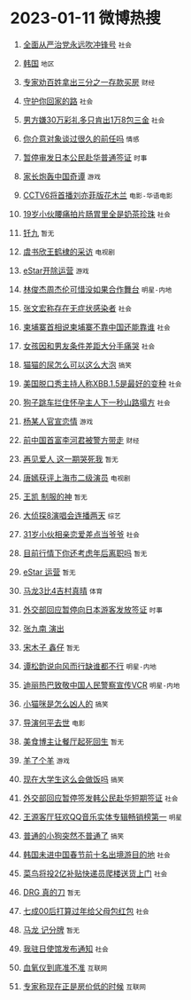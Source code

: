 # 2023-01-11 微博热搜 
1. [全面从严治党永远吹冲锋号](https://m.weibo.cn/search?containerid=100103type%3D1%26t%3D10%26q%3D%23%E5%85%A8%E9%9D%A2%E4%BB%8E%E4%B8%A5%E6%B2%BB%E5%85%9A%E6%B0%B8%E8%BF%9C%E5%90%B9%E5%86%B2%E9%94%8B%E5%8F%B7%23&stream_entry_id=51&isnewpage=1&extparam=seat%3D1%26dgr%3D0%26c_type%3D51%26pos%3D0%26filter_type%3Drealtimehot%26cate%3D10103%26display_time%3D1673367280%26pre_seqid%3D16733672807290438618309&luicode=10000011&lfid=106003type%3D25%26t%3D3%26disable_hot%3D1%26filter_type%3Drealtimehot) `社会` 

2. [韩国](https://m.weibo.cn/search?containerid=100103type%3D1%26t%3D10%26q%3D%23%E9%9F%A9%E5%9B%BD%23&stream_entry_id=31&isnewpage=1&extparam=seat%3D1%26dgr%3D0%26c_type%3D31%26stream_entry_id%3D31%26pos%3D0%26q%3D%2523%25E9%259F%25A9%25E5%259B%25BD%2523%26lcate%3D5001%26flag%3D16%26cate%3D5001%26realpos%3D1%26band_rank%3D1%26filter_type%3Drealtimehot%26display_time%3D1673367280%26pre_seqid%3D16733672807290438618309&luicode=10000011&lfid=106003type%3D25%26t%3D3%26disable_hot%3D1%26filter_type%3Drealtimehot) `地区` 

3. [专家劝百姓拿出三分之一存款买房](https://m.weibo.cn/search?containerid=100103type%3D1%26t%3D10%26q%3D%23%E4%B8%93%E5%AE%B6%E5%8A%9D%E7%99%BE%E5%A7%93%E6%8B%BF%E5%87%BA%E4%B8%89%E5%88%86%E4%B9%8B%E4%B8%80%E5%AD%98%E6%AC%BE%E4%B9%B0%E6%88%BF%23&stream_entry_id=31&isnewpage=1&extparam=seat%3D1%26dgr%3D0%26c_type%3D31%26stream_entry_id%3D31%26pos%3D1%26q%3D%2523%25E4%25B8%2593%25E5%25AE%25B6%25E5%258A%259D%25E7%2599%25BE%25E5%25A7%2593%25E6%258B%25BF%25E5%2587%25BA%25E4%25B8%2589%25E5%2588%2586%25E4%25B9%258B%25E4%25B8%2580%25E5%25AD%2598%25E6%25AC%25BE%25E4%25B9%25B0%25E6%2588%25BF%2523%26lcate%3D5001%26flag%3D0%26cate%3D5001%26realpos%3D2%26band_rank%3D2%26filter_type%3Drealtimehot%26display_time%3D1673367280%26pre_seqid%3D16733672807290438618309&luicode=10000011&lfid=106003type%3D25%26t%3D3%26disable_hot%3D1%26filter_type%3Drealtimehot) `财经` 

4. [守护你回家的路](https://m.weibo.cn/search?containerid=100103type%3D1%26t%3D10%26q%3D%23%E5%AE%88%E6%8A%A4%E4%BD%A0%E5%9B%9E%E5%AE%B6%E7%9A%84%E8%B7%AF%23&stream_entry_id=31&isnewpage=1&extparam=seat%3D1%26dgr%3D0%26c_type%3D31%26stream_entry_id%3D31%26pos%3D2%26q%3D%2523%25E5%25AE%2588%25E6%258A%25A4%25E4%25BD%25A0%25E5%259B%259E%25E5%25AE%25B6%25E7%259A%2584%25E8%25B7%25AF%2523%26lcate%3D5001%26flag%3D0%26cate%3D5001%26realpos%3D3%26band_rank%3D3%26filter_type%3Drealtimehot%26display_time%3D1673367280%26pre_seqid%3D16733672807290438618309&luicode=10000011&lfid=106003type%3D25%26t%3D3%26disable_hot%3D1%26filter_type%3Drealtimehot) `社会` 

5. [男方嫌30万彩礼多只肯出1万8包三金](https://m.weibo.cn/search?containerid=100103type%3D1%26t%3D10%26q%3D%23%E7%94%B7%E6%96%B9%E5%AB%8C30%E4%B8%87%E5%BD%A9%E7%A4%BC%E5%A4%9A%E5%8F%AA%E8%82%AF%E5%87%BA1%E4%B8%878%E5%8C%85%E4%B8%89%E9%87%91%23&stream_entry_id=31&isnewpage=1&extparam=seat%3D1%26dgr%3D0%26c_type%3D31%26stream_entry_id%3D31%26pos%3D3%26q%3D%2523%25E7%2594%25B7%25E6%2596%25B9%25E5%25AB%258C30%25E4%25B8%2587%25E5%25BD%25A9%25E7%25A4%25BC%25E5%25A4%259A%25E5%258F%25AA%25E8%2582%25AF%25E5%2587%25BA1%25E4%25B8%25878%25E5%258C%2585%25E4%25B8%2589%25E9%2587%2591%2523%26lcate%3D5001%26flag%3D2%26cate%3D5001%26realpos%3D4%26band_rank%3D4%26filter_type%3Drealtimehot%26display_time%3D1673367280%26pre_seqid%3D16733672807290438618309&luicode=10000011&lfid=106003type%3D25%26t%3D3%26disable_hot%3D1%26filter_type%3Drealtimehot) `社会` 

6. [你介意对象谈过很久的前任吗](https://m.weibo.cn/search?containerid=100103type%3D1%26t%3D10%26q%3D%23%E4%BD%A0%E4%BB%8B%E6%84%8F%E5%AF%B9%E8%B1%A1%E8%B0%88%E8%BF%87%E5%BE%88%E4%B9%85%E7%9A%84%E5%89%8D%E4%BB%BB%E5%90%97%23&stream_entry_id=31&isnewpage=1&extparam=seat%3D1%26dgr%3D0%26c_type%3D31%26stream_entry_id%3D31%26pos%3D4%26q%3D%2523%25E4%25BD%25A0%25E4%25BB%258B%25E6%2584%258F%25E5%25AF%25B9%25E8%25B1%25A1%25E8%25B0%2588%25E8%25BF%2587%25E5%25BE%2588%25E4%25B9%2585%25E7%259A%2584%25E5%2589%258D%25E4%25BB%25BB%25E5%2590%2597%2523%26lcate%3D5001%26flag%3D0%26cate%3D5001%26realpos%3D5%26band_rank%3D5%26filter_type%3Drealtimehot%26display_time%3D1673367280%26pre_seqid%3D16733672807290438618309&luicode=10000011&lfid=106003type%3D25%26t%3D3%26disable_hot%3D1%26filter_type%3Drealtimehot) `情感` 

7. [暂停审发日本公民赴华普通签证](https://m.weibo.cn/search?containerid=100103type%3D1%26t%3D10%26q%3D%23%E6%9A%82%E5%81%9C%E5%AE%A1%E5%8F%91%E6%97%A5%E6%9C%AC%E5%85%AC%E6%B0%91%E8%B5%B4%E5%8D%8E%E6%99%AE%E9%80%9A%E7%AD%BE%E8%AF%81%23&stream_entry_id=31&isnewpage=1&extparam=seat%3D1%26dgr%3D0%26c_type%3D31%26stream_entry_id%3D31%26pos%3D5%26q%3D%2523%25E6%259A%2582%25E5%2581%259C%25E5%25AE%25A1%25E5%258F%2591%25E6%2597%25A5%25E6%259C%25AC%25E5%2585%25AC%25E6%25B0%2591%25E8%25B5%25B4%25E5%258D%258E%25E6%2599%25AE%25E9%2580%259A%25E7%25AD%25BE%25E8%25AF%2581%2523%26lcate%3D5001%26flag%3D0%26cate%3D5001%26realpos%3D6%26band_rank%3D6%26filter_type%3Drealtimehot%26display_time%3D1673367280%26pre_seqid%3D16733672807290438618309&luicode=10000011&lfid=106003type%3D25%26t%3D3%26disable_hot%3D1%26filter_type%3Drealtimehot) `时事` 

8. [家长炮轰中国奇谭](https://m.weibo.cn/search?containerid=100103type%3D1%26t%3D10%26q%3D%23%E5%AE%B6%E9%95%BF%E7%82%AE%E8%BD%B0%E4%B8%AD%E5%9B%BD%E5%A5%87%E8%B0%AD%23&stream_entry_id=31&isnewpage=1&extparam=seat%3D1%26dgr%3D0%26c_type%3D31%26stream_entry_id%3D31%26pos%3D6%26q%3D%2523%25E5%25AE%25B6%25E9%2595%25BF%25E7%2582%25AE%25E8%25BD%25B0%25E4%25B8%25AD%25E5%259B%25BD%25E5%25A5%2587%25E8%25B0%25AD%2523%26lcate%3D5001%26flag%3D16%26cate%3D5001%26realpos%3D7%26band_rank%3D7%26filter_type%3Drealtimehot%26display_time%3D1673367280%26pre_seqid%3D16733672807290438618309&luicode=10000011&lfid=106003type%3D25%26t%3D3%26disable_hot%3D1%26filter_type%3Drealtimehot) `游戏` 

9. [CCTV6将首播刘亦菲版花木兰](https://m.weibo.cn/search?containerid=100103type%3D1%26t%3D10%26q%3D%23CCTV6%E5%B0%86%E9%A6%96%E6%92%AD%E5%88%98%E4%BA%A6%E8%8F%B2%E7%89%88%E8%8A%B1%E6%9C%A8%E5%85%B0%23&stream_entry_id=31&isnewpage=1&extparam=seat%3D1%26dgr%3D0%26c_type%3D31%26stream_entry_id%3D31%26pos%3D7%26q%3D%2523CCTV6%25E5%25B0%2586%25E9%25A6%2596%25E6%2592%25AD%25E5%2588%2598%25E4%25BA%25A6%25E8%258F%25B2%25E7%2589%2588%25E8%258A%25B1%25E6%259C%25A8%25E5%2585%25B0%2523%26lcate%3D5001%26flag%3D1%26cate%3D5001%26realpos%3D8%26band_rank%3D8%26filter_type%3Drealtimehot%26display_time%3D1673367280%26pre_seqid%3D16733672807290438618309&luicode=10000011&lfid=106003type%3D25%26t%3D3%26disable_hot%3D1%26filter_type%3Drealtimehot) `电影-华语电影` 

10. [19岁小伙腰痛拍片肠胃里全是奶茶珍珠](https://m.weibo.cn/search?containerid=100103type%3D1%26t%3D10%26q%3D%2319%E5%B2%81%E5%B0%8F%E4%BC%99%E8%85%B0%E7%97%9B%E6%8B%8D%E7%89%87%E8%82%A0%E8%83%83%E9%87%8C%E5%85%A8%E6%98%AF%E5%A5%B6%E8%8C%B6%E7%8F%8D%E7%8F%A0%23&stream_entry_id=31&isnewpage=1&extparam=seat%3D1%26dgr%3D0%26c_type%3D31%26stream_entry_id%3D31%26pos%3D8%26q%3D%252319%25E5%25B2%2581%25E5%25B0%258F%25E4%25BC%2599%25E8%2585%25B0%25E7%2597%259B%25E6%258B%258D%25E7%2589%2587%25E8%2582%25A0%25E8%2583%2583%25E9%2587%258C%25E5%2585%25A8%25E6%2598%25AF%25E5%25A5%25B6%25E8%258C%25B6%25E7%258F%258D%25E7%258F%25A0%2523%26lcate%3D5001%26flag%3D2%26cate%3D5001%26realpos%3D9%26band_rank%3D9%26filter_type%3Drealtimehot%26display_time%3D1673367280%26pre_seqid%3D16733672807290438618309&luicode=10000011&lfid=106003type%3D25%26t%3D3%26disable_hot%3D1%26filter_type%3Drealtimehot) `社会` 

11. [钎九](https://m.weibo.cn/search?containerid=100103type%3D1%26t%3D10%26q%3D%E9%92%8E%E4%B9%9D&stream_entry_id=31&isnewpage=1&extparam=seat%3D1%26dgr%3D0%26c_type%3D31%26stream_entry_id%3D31%26pos%3D9%26q%3D%25E9%2592%258E%25E4%25B9%259D%26lcate%3D5001%26flag%3D1%26cate%3D5001%26realpos%3D10%26band_rank%3D10%26filter_type%3Drealtimehot%26display_time%3D1673367280%26pre_seqid%3D16733672807290438618309&luicode=10000011&lfid=106003type%3D25%26t%3D3%26disable_hot%3D1%26filter_type%3Drealtimehot) `暂无` 

12. [虞书欣王鹤棣的采访](https://m.weibo.cn/search?containerid=100103type%3D1%26t%3D10%26q%3D%23%E8%99%9E%E4%B9%A6%E6%AC%A3%E7%8E%8B%E9%B9%A4%E6%A3%A3%E7%9A%84%E9%87%87%E8%AE%BF%23&stream_entry_id=31&isnewpage=1&extparam=seat%3D1%26dgr%3D0%26c_type%3D31%26stream_entry_id%3D31%26pos%3D10%26q%3D%2523%25E8%2599%259E%25E4%25B9%25A6%25E6%25AC%25A3%25E7%258E%258B%25E9%25B9%25A4%25E6%25A3%25A3%25E7%259A%2584%25E9%2587%2587%25E8%25AE%25BF%2523%26lcate%3D5001%26flag%3D1%26cate%3D5001%26realpos%3D11%26band_rank%3D11%26filter_type%3Drealtimehot%26display_time%3D1673367280%26pre_seqid%3D16733672807290438618309&luicode=10000011&lfid=106003type%3D25%26t%3D3%26disable_hot%3D1%26filter_type%3Drealtimehot) `电视剧` 

13. [eStar开除运营](https://m.weibo.cn/search?containerid=100103type%3D1%26t%3D10%26q%3D%23eStar%E5%BC%80%E9%99%A4%E8%BF%90%E8%90%A5%23&stream_entry_id=31&isnewpage=1&extparam=seat%3D1%26dgr%3D0%26c_type%3D31%26stream_entry_id%3D31%26pos%3D11%26q%3D%2523eStar%25E5%25BC%2580%25E9%2599%25A4%25E8%25BF%2590%25E8%2590%25A5%2523%26lcate%3D5001%26flag%3D1%26cate%3D5001%26realpos%3D12%26band_rank%3D12%26filter_type%3Drealtimehot%26display_time%3D1673367280%26pre_seqid%3D16733672807290438618309&luicode=10000011&lfid=106003type%3D25%26t%3D3%26disable_hot%3D1%26filter_type%3Drealtimehot) `游戏` 

14. [林俊杰周杰伦可惜没如果合作舞台](https://m.weibo.cn/search?containerid=100103type%3D1%26t%3D10%26q%3D%23%E6%9E%97%E4%BF%8A%E6%9D%B0%E5%91%A8%E6%9D%B0%E4%BC%A6%E5%8F%AF%E6%83%9C%E6%B2%A1%E5%A6%82%E6%9E%9C%E5%90%88%E4%BD%9C%E8%88%9E%E5%8F%B0%23&stream_entry_id=31&isnewpage=1&extparam=seat%3D1%26dgr%3D0%26c_type%3D31%26stream_entry_id%3D31%26pos%3D12%26q%3D%2523%25E6%259E%2597%25E4%25BF%258A%25E6%259D%25B0%25E5%2591%25A8%25E6%259D%25B0%25E4%25BC%25A6%25E5%258F%25AF%25E6%2583%259C%25E6%25B2%25A1%25E5%25A6%2582%25E6%259E%259C%25E5%2590%2588%25E4%25BD%259C%25E8%2588%259E%25E5%258F%25B0%2523%26lcate%3D5001%26flag%3D1%26cate%3D5001%26realpos%3D13%26band_rank%3D13%26filter_type%3Drealtimehot%26display_time%3D1673367280%26pre_seqid%3D16733672807290438618309&luicode=10000011&lfid=106003type%3D25%26t%3D3%26disable_hot%3D1%26filter_type%3Drealtimehot) `明星-内地` 

15. [张文宏称存在无症状感染者](https://m.weibo.cn/search?containerid=100103type%3D1%26t%3D10%26q%3D%23%E5%BC%A0%E6%96%87%E5%AE%8F%E7%A7%B0%E5%AD%98%E5%9C%A8%E6%97%A0%E7%97%87%E7%8A%B6%E6%84%9F%E6%9F%93%E8%80%85%23&stream_entry_id=31&isnewpage=1&extparam=seat%3D1%26dgr%3D0%26c_type%3D31%26stream_entry_id%3D31%26pos%3D13%26q%3D%2523%25E5%25BC%25A0%25E6%2596%2587%25E5%25AE%258F%25E7%25A7%25B0%25E5%25AD%2598%25E5%259C%25A8%25E6%2597%25A0%25E7%2597%2587%25E7%258A%25B6%25E6%2584%259F%25E6%259F%2593%25E8%2580%2585%2523%26lcate%3D5001%26flag%3D1%26cate%3D5001%26realpos%3D14%26band_rank%3D14%26filter_type%3Drealtimehot%26display_time%3D1673367280%26pre_seqid%3D16733672807290438618309&luicode=10000011&lfid=106003type%3D25%26t%3D3%26disable_hot%3D1%26filter_type%3Drealtimehot) `社会` 

16. [柬埔寨首相说柬埔寨不靠中国还能靠谁](https://m.weibo.cn/search?containerid=100103type%3D1%26t%3D10%26q%3D%23%E6%9F%AC%E5%9F%94%E5%AF%A8%E9%A6%96%E7%9B%B8%E8%AF%B4%E6%9F%AC%E5%9F%94%E5%AF%A8%E4%B8%8D%E9%9D%A0%E4%B8%AD%E5%9B%BD%E8%BF%98%E8%83%BD%E9%9D%A0%E8%B0%81%23&stream_entry_id=31&isnewpage=1&extparam=seat%3D1%26dgr%3D0%26c_type%3D31%26stream_entry_id%3D31%26pos%3D14%26q%3D%2523%25E6%259F%25AC%25E5%259F%2594%25E5%25AF%25A8%25E9%25A6%2596%25E7%259B%25B8%25E8%25AF%25B4%25E6%259F%25AC%25E5%259F%2594%25E5%25AF%25A8%25E4%25B8%258D%25E9%259D%25A0%25E4%25B8%25AD%25E5%259B%25BD%25E8%25BF%2598%25E8%2583%25BD%25E9%259D%25A0%25E8%25B0%2581%2523%26lcate%3D5001%26flag%3D1%26cate%3D5001%26realpos%3D15%26band_rank%3D15%26filter_type%3Drealtimehot%26display_time%3D1673367280%26pre_seqid%3D16733672807290438618309&luicode=10000011&lfid=106003type%3D25%26t%3D3%26disable_hot%3D1%26filter_type%3Drealtimehot) `社会` 

17. [女孩因和男友条件差距大分手痛哭](https://m.weibo.cn/search?containerid=100103type%3D1%26t%3D10%26q%3D%23%E5%A5%B3%E5%AD%A9%E5%9B%A0%E5%92%8C%E7%94%B7%E5%8F%8B%E6%9D%A1%E4%BB%B6%E5%B7%AE%E8%B7%9D%E5%A4%A7%E5%88%86%E6%89%8B%E7%97%9B%E5%93%AD%23&stream_entry_id=31&isnewpage=1&extparam=seat%3D1%26dgr%3D0%26c_type%3D31%26stream_entry_id%3D31%26pos%3D15%26q%3D%2523%25E5%25A5%25B3%25E5%25AD%25A9%25E5%259B%25A0%25E5%2592%258C%25E7%2594%25B7%25E5%258F%258B%25E6%259D%25A1%25E4%25BB%25B6%25E5%25B7%25AE%25E8%25B7%259D%25E5%25A4%25A7%25E5%2588%2586%25E6%2589%258B%25E7%2597%259B%25E5%2593%25AD%2523%26lcate%3D5001%26flag%3D0%26cate%3D5001%26realpos%3D16%26band_rank%3D16%26filter_type%3Drealtimehot%26display_time%3D1673367280%26pre_seqid%3D16733672807290438618309&luicode=10000011&lfid=106003type%3D25%26t%3D3%26disable_hot%3D1%26filter_type%3Drealtimehot) `社会` 

18. [猫猫的尿怎么可以这么大泡](https://m.weibo.cn/search?containerid=100103type%3D1%26t%3D10%26q%3D%23%E7%8C%AB%E7%8C%AB%E7%9A%84%E5%B0%BF%E6%80%8E%E4%B9%88%E5%8F%AF%E4%BB%A5%E8%BF%99%E4%B9%88%E5%A4%A7%E6%B3%A1%23&stream_entry_id=31&isnewpage=1&extparam=seat%3D1%26dgr%3D0%26c_type%3D31%26stream_entry_id%3D31%26pos%3D16%26q%3D%2523%25E7%258C%25AB%25E7%258C%25AB%25E7%259A%2584%25E5%25B0%25BF%25E6%2580%258E%25E4%25B9%2588%25E5%258F%25AF%25E4%25BB%25A5%25E8%25BF%2599%25E4%25B9%2588%25E5%25A4%25A7%25E6%25B3%25A1%2523%26lcate%3D5001%26flag%3D0%26cate%3D5001%26realpos%3D17%26band_rank%3D17%26filter_type%3Drealtimehot%26display_time%3D1673367280%26pre_seqid%3D16733672807290438618309&luicode=10000011&lfid=106003type%3D25%26t%3D3%26disable_hot%3D1%26filter_type%3Drealtimehot) `搞笑` 

19. [美国脱口秀主持人称XBB.1.5是最好的变种](https://m.weibo.cn/search?containerid=100103type%3D1%26t%3D10%26q%3D%23%E7%BE%8E%E5%9B%BD%E8%84%B1%E5%8F%A3%E7%A7%80%E4%B8%BB%E6%8C%81%E4%BA%BA%E7%A7%B0XBB.1.5%E6%98%AF%E6%9C%80%E5%A5%BD%E7%9A%84%E5%8F%98%E7%A7%8D%23&stream_entry_id=31&isnewpage=1&extparam=seat%3D1%26dgr%3D0%26c_type%3D31%26stream_entry_id%3D31%26pos%3D17%26q%3D%2523%25E7%25BE%258E%25E5%259B%25BD%25E8%2584%25B1%25E5%258F%25A3%25E7%25A7%2580%25E4%25B8%25BB%25E6%258C%2581%25E4%25BA%25BA%25E7%25A7%25B0XBB.1.5%25E6%2598%25AF%25E6%259C%2580%25E5%25A5%25BD%25E7%259A%2584%25E5%258F%2598%25E7%25A7%258D%2523%26lcate%3D5001%26flag%3D1%26cate%3D5001%26realpos%3D18%26band_rank%3D18%26filter_type%3Drealtimehot%26display_time%3D1673367280%26pre_seqid%3D16733672807290438618309&luicode=10000011&lfid=106003type%3D25%26t%3D3%26disable_hot%3D1%26filter_type%3Drealtimehot) `社会` 

20. [狗子跳车拦住怀孕主人下一秒山路塌方](https://m.weibo.cn/search?containerid=100103type%3D1%26t%3D10%26q%3D%23%E7%8B%97%E5%AD%90%E8%B7%B3%E8%BD%A6%E6%8B%A6%E4%BD%8F%E6%80%80%E5%AD%95%E4%B8%BB%E4%BA%BA%E4%B8%8B%E4%B8%80%E7%A7%92%E5%B1%B1%E8%B7%AF%E5%A1%8C%E6%96%B9%23&stream_entry_id=31&isnewpage=1&extparam=seat%3D1%26dgr%3D0%26c_type%3D31%26stream_entry_id%3D31%26pos%3D18%26q%3D%2523%25E7%258B%2597%25E5%25AD%2590%25E8%25B7%25B3%25E8%25BD%25A6%25E6%258B%25A6%25E4%25BD%258F%25E6%2580%2580%25E5%25AD%2595%25E4%25B8%25BB%25E4%25BA%25BA%25E4%25B8%258B%25E4%25B8%2580%25E7%25A7%2592%25E5%25B1%25B1%25E8%25B7%25AF%25E5%25A1%258C%25E6%2596%25B9%2523%26lcate%3D5001%26flag%3D1%26cate%3D5001%26realpos%3D19%26band_rank%3D19%26filter_type%3Drealtimehot%26display_time%3D1673367280%26pre_seqid%3D16733672807290438618309&luicode=10000011&lfid=106003type%3D25%26t%3D3%26disable_hot%3D1%26filter_type%3Drealtimehot) `社会` 

21. [杨某人官宣恋情](https://m.weibo.cn/search?containerid=100103type%3D1%26t%3D10%26q%3D%23%E6%9D%A8%E6%9F%90%E4%BA%BA%E5%AE%98%E5%AE%A3%E6%81%8B%E6%83%85%23&stream_entry_id=31&isnewpage=1&extparam=seat%3D1%26dgr%3D0%26c_type%3D31%26stream_entry_id%3D31%26pos%3D19%26q%3D%2523%25E6%259D%25A8%25E6%259F%2590%25E4%25BA%25BA%25E5%25AE%2598%25E5%25AE%25A3%25E6%2581%258B%25E6%2583%2585%2523%26lcate%3D5001%26flag%3D2%26cate%3D5001%26realpos%3D20%26band_rank%3D20%26filter_type%3Drealtimehot%26display_time%3D1673367280%26pre_seqid%3D16733672807290438618309&luicode=10000011&lfid=106003type%3D25%26t%3D3%26disable_hot%3D1%26filter_type%3Drealtimehot) `游戏` 

22. [前中国首富李河君被警方带走](https://m.weibo.cn/search?containerid=100103type%3D1%26t%3D10%26q%3D%23%E5%89%8D%E4%B8%AD%E5%9B%BD%E9%A6%96%E5%AF%8C%E6%9D%8E%E6%B2%B3%E5%90%9B%E8%A2%AB%E8%AD%A6%E6%96%B9%E5%B8%A6%E8%B5%B0%23&stream_entry_id=31&isnewpage=1&extparam=seat%3D1%26dgr%3D0%26c_type%3D31%26stream_entry_id%3D31%26pos%3D20%26q%3D%2523%25E5%2589%258D%25E4%25B8%25AD%25E5%259B%25BD%25E9%25A6%2596%25E5%25AF%258C%25E6%259D%258E%25E6%25B2%25B3%25E5%2590%259B%25E8%25A2%25AB%25E8%25AD%25A6%25E6%2596%25B9%25E5%25B8%25A6%25E8%25B5%25B0%2523%26lcate%3D5001%26flag%3D1%26cate%3D5001%26realpos%3D21%26band_rank%3D21%26filter_type%3Drealtimehot%26display_time%3D1673367280%26pre_seqid%3D16733672807290438618309&luicode=10000011&lfid=106003type%3D25%26t%3D3%26disable_hot%3D1%26filter_type%3Drealtimehot) `财经` 

23. [再见爱人 这一期哭死我](https://m.weibo.cn/search?containerid=100103type%3D1%26t%3D10%26q%3D%E5%86%8D%E8%A7%81%E7%88%B1%E4%BA%BA+%E8%BF%99%E4%B8%80%E6%9C%9F%E5%93%AD%E6%AD%BB%E6%88%91&stream_entry_id=31&isnewpage=1&extparam=seat%3D1%26dgr%3D0%26c_type%3D31%26stream_entry_id%3D31%26pos%3D21%26q%3D%25E5%2586%258D%25E8%25A7%2581%25E7%2588%25B1%25E4%25BA%25BA%2520%25E8%25BF%2599%25E4%25B8%2580%25E6%259C%259F%25E5%2593%25AD%25E6%25AD%25BB%25E6%2588%2591%26lcate%3D5001%26flag%3D0%26cate%3D5001%26realpos%3D22%26band_rank%3D22%26filter_type%3Drealtimehot%26display_time%3D1673367280%26pre_seqid%3D16733672807290438618309&luicode=10000011&lfid=106003type%3D25%26t%3D3%26disable_hot%3D1%26filter_type%3Drealtimehot) `暂无` 

24. [唐嫣获评上海市二级演员](https://m.weibo.cn/search?containerid=100103type%3D1%26t%3D10%26q%3D%23%E5%94%90%E5%AB%A3%E8%8E%B7%E8%AF%84%E4%B8%8A%E6%B5%B7%E5%B8%82%E4%BA%8C%E7%BA%A7%E6%BC%94%E5%91%98%23&stream_entry_id=31&isnewpage=1&extparam=seat%3D1%26dgr%3D0%26c_type%3D31%26stream_entry_id%3D31%26pos%3D22%26q%3D%2523%25E5%2594%2590%25E5%25AB%25A3%25E8%258E%25B7%25E8%25AF%2584%25E4%25B8%258A%25E6%25B5%25B7%25E5%25B8%2582%25E4%25BA%258C%25E7%25BA%25A7%25E6%25BC%2594%25E5%2591%2598%2523%26lcate%3D5001%26flag%3D0%26cate%3D5001%26realpos%3D23%26band_rank%3D23%26filter_type%3Drealtimehot%26display_time%3D1673367280%26pre_seqid%3D16733672807290438618309&luicode=10000011&lfid=106003type%3D25%26t%3D3%26disable_hot%3D1%26filter_type%3Drealtimehot) `电视剧` 

25. [王凯 制服的神](https://m.weibo.cn/search?containerid=100103type%3D1%26t%3D10%26q%3D%E7%8E%8B%E5%87%AF+%E5%88%B6%E6%9C%8D%E7%9A%84%E7%A5%9E&stream_entry_id=31&isnewpage=1&extparam=seat%3D1%26dgr%3D0%26c_type%3D31%26stream_entry_id%3D31%26pos%3D23%26q%3D%25E7%258E%258B%25E5%2587%25AF%2520%25E5%2588%25B6%25E6%259C%258D%25E7%259A%2584%25E7%25A5%259E%26lcate%3D5001%26flag%3D1%26cate%3D5001%26realpos%3D24%26band_rank%3D24%26filter_type%3Drealtimehot%26display_time%3D1673367280%26pre_seqid%3D16733672807290438618309&luicode=10000011&lfid=106003type%3D25%26t%3D3%26disable_hot%3D1%26filter_type%3Drealtimehot) `暂无` 

26. [大侦探8演唱会连播两天](https://m.weibo.cn/search?containerid=100103type%3D1%26t%3D10%26q%3D%23%E5%A4%A7%E4%BE%A6%E6%8E%A28%E6%BC%94%E5%94%B1%E4%BC%9A%E8%BF%9E%E6%92%AD%E4%B8%A4%E5%A4%A9%23&stream_entry_id=31&isnewpage=1&extparam=seat%3D1%26dgr%3D0%26c_type%3D31%26stream_entry_id%3D31%26pos%3D24%26q%3D%2523%25E5%25A4%25A7%25E4%25BE%25A6%25E6%258E%25A28%25E6%25BC%2594%25E5%2594%25B1%25E4%25BC%259A%25E8%25BF%259E%25E6%2592%25AD%25E4%25B8%25A4%25E5%25A4%25A9%2523%26lcate%3D5001%26flag%3D0%26cate%3D5001%26realpos%3D25%26band_rank%3D25%26filter_type%3Drealtimehot%26display_time%3D1673367280%26pre_seqid%3D16733672807290438618309&luicode=10000011&lfid=106003type%3D25%26t%3D3%26disable_hot%3D1%26filter_type%3Drealtimehot) `综艺` 

27. [31岁小伙相亲恋爱差点当爷爷](https://m.weibo.cn/search?containerid=100103type%3D1%26t%3D10%26q%3D%2331%E5%B2%81%E5%B0%8F%E4%BC%99%E7%9B%B8%E4%BA%B2%E6%81%8B%E7%88%B1%E5%B7%AE%E7%82%B9%E5%BD%93%E7%88%B7%E7%88%B7%23&stream_entry_id=31&isnewpage=1&extparam=seat%3D1%26dgr%3D0%26c_type%3D31%26stream_entry_id%3D31%26pos%3D25%26q%3D%252331%25E5%25B2%2581%25E5%25B0%258F%25E4%25BC%2599%25E7%259B%25B8%25E4%25BA%25B2%25E6%2581%258B%25E7%2588%25B1%25E5%25B7%25AE%25E7%2582%25B9%25E5%25BD%2593%25E7%2588%25B7%25E7%2588%25B7%2523%26lcate%3D5001%26flag%3D0%26cate%3D5001%26realpos%3D26%26band_rank%3D26%26filter_type%3Drealtimehot%26display_time%3D1673367280%26pre_seqid%3D16733672807290438618309&luicode=10000011&lfid=106003type%3D25%26t%3D3%26disable_hot%3D1%26filter_type%3Drealtimehot) `社会` 

28. [目前行情下你还考虑年后离职吗](https://m.weibo.cn/search?containerid=100103type%3D1%26t%3D10%26q%3D%23%E7%9B%AE%E5%89%8D%E8%A1%8C%E6%83%85%E4%B8%8B%E4%BD%A0%E8%BF%98%E8%80%83%E8%99%91%E5%B9%B4%E5%90%8E%E7%A6%BB%E8%81%8C%E5%90%97%23&stream_entry_id=31&isnewpage=1&extparam=seat%3D1%26dgr%3D0%26c_type%3D31%26stream_entry_id%3D31%26pos%3D26%26q%3D%2523%25E7%259B%25AE%25E5%2589%258D%25E8%25A1%258C%25E6%2583%2585%25E4%25B8%258B%25E4%25BD%25A0%25E8%25BF%2598%25E8%2580%2583%25E8%2599%2591%25E5%25B9%25B4%25E5%2590%258E%25E7%25A6%25BB%25E8%2581%258C%25E5%2590%2597%2523%26lcate%3D5001%26flag%3D0%26cate%3D5001%26realpos%3D27%26band_rank%3D27%26filter_type%3Drealtimehot%26display_time%3D1673367280%26pre_seqid%3D16733672807290438618309&luicode=10000011&lfid=106003type%3D25%26t%3D3%26disable_hot%3D1%26filter_type%3Drealtimehot) `暂无` 

29. [eStar 运营](https://m.weibo.cn/search?containerid=100103type%3D1%26t%3D10%26q%3DeStar+%E8%BF%90%E8%90%A5&stream_entry_id=31&isnewpage=1&extparam=seat%3D1%26dgr%3D0%26c_type%3D31%26stream_entry_id%3D31%26pos%3D27%26q%3DeStar%2520%25E8%25BF%2590%25E8%2590%25A5%26lcate%3D5001%26flag%3D1%26cate%3D5001%26realpos%3D28%26band_rank%3D28%26filter_type%3Drealtimehot%26display_time%3D1673367280%26pre_seqid%3D16733672807290438618309&luicode=10000011&lfid=106003type%3D25%26t%3D3%26disable_hot%3D1%26filter_type%3Drealtimehot) `暂无` 

30. [马龙3比4吉村真晴](https://m.weibo.cn/search?containerid=100103type%3D1%26t%3D10%26q%3D%23%E9%A9%AC%E9%BE%993%E6%AF%944%E5%90%89%E6%9D%91%E7%9C%9F%E6%99%B4%23&stream_entry_id=31&isnewpage=1&extparam=seat%3D1%26dgr%3D0%26c_type%3D31%26stream_entry_id%3D31%26pos%3D28%26q%3D%2523%25E9%25A9%25AC%25E9%25BE%25993%25E6%25AF%25944%25E5%2590%2589%25E6%259D%2591%25E7%259C%259F%25E6%2599%25B4%2523%26lcate%3D5001%26flag%3D0%26cate%3D5001%26realpos%3D29%26band_rank%3D29%26filter_type%3Drealtimehot%26display_time%3D1673367280%26pre_seqid%3D16733672807290438618309&luicode=10000011&lfid=106003type%3D25%26t%3D3%26disable_hot%3D1%26filter_type%3Drealtimehot) `体育` 

31. [外交部回应暂停向日本游客发放签证](https://m.weibo.cn/search?containerid=100103type%3D1%26t%3D10%26q%3D%23%E5%A4%96%E4%BA%A4%E9%83%A8%E5%9B%9E%E5%BA%94%E6%9A%82%E5%81%9C%E5%90%91%E6%97%A5%E6%9C%AC%E6%B8%B8%E5%AE%A2%E5%8F%91%E6%94%BE%E7%AD%BE%E8%AF%81%23&stream_entry_id=31&isnewpage=1&extparam=seat%3D1%26dgr%3D0%26c_type%3D31%26stream_entry_id%3D31%26pos%3D29%26q%3D%2523%25E5%25A4%2596%25E4%25BA%25A4%25E9%2583%25A8%25E5%259B%259E%25E5%25BA%2594%25E6%259A%2582%25E5%2581%259C%25E5%2590%2591%25E6%2597%25A5%25E6%259C%25AC%25E6%25B8%25B8%25E5%25AE%25A2%25E5%258F%2591%25E6%2594%25BE%25E7%25AD%25BE%25E8%25AF%2581%2523%26lcate%3D5001%26flag%3D0%26cate%3D5001%26realpos%3D30%26band_rank%3D30%26filter_type%3Drealtimehot%26display_time%3D1673367280%26pre_seqid%3D16733672807290438618309&luicode=10000011&lfid=106003type%3D25%26t%3D3%26disable_hot%3D1%26filter_type%3Drealtimehot) `时事` 

32. [张九南 演出](https://m.weibo.cn/search?containerid=100103type%3D1%26t%3D10%26q%3D%E5%BC%A0%E4%B9%9D%E5%8D%97+%E6%BC%94%E5%87%BA&stream_entry_id=31&isnewpage=1&extparam=seat%3D1%26dgr%3D0%26c_type%3D31%26stream_entry_id%3D31%26pos%3D30%26q%3D%25E5%25BC%25A0%25E4%25B9%259D%25E5%258D%2597%2520%25E6%25BC%2594%25E5%2587%25BA%26lcate%3D5001%26flag%3D0%26cate%3D5001%26realpos%3D31%26band_rank%3D31%26filter_type%3Drealtimehot%26display_time%3D1673367280%26pre_seqid%3D16733672807290438618309&luicode=10000011&lfid=106003type%3D25%26t%3D3%26disable_hot%3D1%26filter_type%3Drealtimehot)  

33. [宋木子 鑫仔](https://m.weibo.cn/search?containerid=100103type%3D1%26t%3D10%26q%3D%E5%AE%8B%E6%9C%A8%E5%AD%90+%E9%91%AB%E4%BB%94&stream_entry_id=31&isnewpage=1&extparam=seat%3D1%26dgr%3D0%26c_type%3D31%26stream_entry_id%3D31%26pos%3D31%26q%3D%25E5%25AE%258B%25E6%259C%25A8%25E5%25AD%2590%2520%25E9%2591%25AB%25E4%25BB%2594%26lcate%3D5001%26flag%3D0%26cate%3D5001%26realpos%3D32%26band_rank%3D32%26filter_type%3Drealtimehot%26display_time%3D1673367280%26pre_seqid%3D16733672807290438618309&luicode=10000011&lfid=106003type%3D25%26t%3D3%26disable_hot%3D1%26filter_type%3Drealtimehot) `暂无` 

34. [谭松韵说向风而行缺谁都不行](https://m.weibo.cn/search?containerid=100103type%3D1%26t%3D10%26q%3D%23%E8%B0%AD%E6%9D%BE%E9%9F%B5%E8%AF%B4%E5%90%91%E9%A3%8E%E8%80%8C%E8%A1%8C%E7%BC%BA%E8%B0%81%E9%83%BD%E4%B8%8D%E8%A1%8C%23&stream_entry_id=31&isnewpage=1&extparam=seat%3D1%26dgr%3D0%26c_type%3D31%26stream_entry_id%3D31%26pos%3D32%26q%3D%2523%25E8%25B0%25AD%25E6%259D%25BE%25E9%259F%25B5%25E8%25AF%25B4%25E5%2590%2591%25E9%25A3%258E%25E8%2580%258C%25E8%25A1%258C%25E7%25BC%25BA%25E8%25B0%2581%25E9%2583%25BD%25E4%25B8%258D%25E8%25A1%258C%2523%26lcate%3D5001%26flag%3D1%26cate%3D5001%26realpos%3D33%26band_rank%3D33%26filter_type%3Drealtimehot%26display_time%3D1673367280%26pre_seqid%3D16733672807290438618309&luicode=10000011&lfid=106003type%3D25%26t%3D3%26disable_hot%3D1%26filter_type%3Drealtimehot) `明星-内地` 

35. [迪丽热巴致敬中国人民警察宣传VCR](https://m.weibo.cn/search?containerid=100103type%3D1%26t%3D10%26q%3D%23%E8%BF%AA%E4%B8%BD%E7%83%AD%E5%B7%B4%E8%87%B4%E6%95%AC%E4%B8%AD%E5%9B%BD%E4%BA%BA%E6%B0%91%E8%AD%A6%E5%AF%9F%E5%AE%A3%E4%BC%A0VCR%23&stream_entry_id=31&isnewpage=1&extparam=seat%3D1%26dgr%3D0%26c_type%3D31%26stream_entry_id%3D31%26pos%3D33%26q%3D%2523%25E8%25BF%25AA%25E4%25B8%25BD%25E7%2583%25AD%25E5%25B7%25B4%25E8%2587%25B4%25E6%2595%25AC%25E4%25B8%25AD%25E5%259B%25BD%25E4%25BA%25BA%25E6%25B0%2591%25E8%25AD%25A6%25E5%25AF%259F%25E5%25AE%25A3%25E4%25BC%25A0VCR%2523%26lcate%3D5001%26flag%3D1%26cate%3D5001%26realpos%3D34%26band_rank%3D34%26filter_type%3Drealtimehot%26display_time%3D1673367280%26pre_seqid%3D16733672807290438618309&luicode=10000011&lfid=106003type%3D25%26t%3D3%26disable_hot%3D1%26filter_type%3Drealtimehot) `明星-内地` 

36. [小猫咪是怎么凶人的](https://m.weibo.cn/search?containerid=100103type%3D1%26t%3D10%26q%3D%23%E5%B0%8F%E7%8C%AB%E5%92%AA%E6%98%AF%E6%80%8E%E4%B9%88%E5%87%B6%E4%BA%BA%E7%9A%84%23&stream_entry_id=31&isnewpage=1&extparam=seat%3D1%26dgr%3D0%26c_type%3D31%26stream_entry_id%3D31%26pos%3D34%26q%3D%2523%25E5%25B0%258F%25E7%258C%25AB%25E5%2592%25AA%25E6%2598%25AF%25E6%2580%258E%25E4%25B9%2588%25E5%2587%25B6%25E4%25BA%25BA%25E7%259A%2584%2523%26lcate%3D5001%26flag%3D1%26cate%3D5001%26realpos%3D35%26band_rank%3D35%26filter_type%3Drealtimehot%26display_time%3D1673367280%26pre_seqid%3D16733672807290438618309&luicode=10000011&lfid=106003type%3D25%26t%3D3%26disable_hot%3D1%26filter_type%3Drealtimehot) `搞笑` 

37. [导演何平去世](https://m.weibo.cn/search?containerid=100103type%3D1%26t%3D10%26q%3D%23%E5%AF%BC%E6%BC%94%E4%BD%95%E5%B9%B3%E5%8E%BB%E4%B8%96%23&stream_entry_id=31&isnewpage=1&extparam=seat%3D1%26dgr%3D0%26c_type%3D31%26stream_entry_id%3D31%26pos%3D35%26q%3D%2523%25E5%25AF%25BC%25E6%25BC%2594%25E4%25BD%2595%25E5%25B9%25B3%25E5%258E%25BB%25E4%25B8%2596%2523%26lcate%3D5001%26flag%3D0%26cate%3D5001%26realpos%3D36%26band_rank%3D36%26filter_type%3Drealtimehot%26display_time%3D1673367280%26pre_seqid%3D16733672807290438618309&luicode=10000011&lfid=106003type%3D25%26t%3D3%26disable_hot%3D1%26filter_type%3Drealtimehot) `电影` 

38. [美食博主让餐厅起死回生](https://m.weibo.cn/search?containerid=100103type%3D1%26t%3D10%26q%3D%23%E7%BE%8E%E9%A3%9F%E5%8D%9A%E4%B8%BB%E8%AE%A9%E9%A4%90%E5%8E%85%E8%B5%B7%E6%AD%BB%E5%9B%9E%E7%94%9F%23&stream_entry_id=31&isnewpage=1&extparam=seat%3D1%26dgr%3D0%26c_type%3D31%26stream_entry_id%3D31%26pos%3D36%26q%3D%2523%25E7%25BE%258E%25E9%25A3%259F%25E5%258D%259A%25E4%25B8%25BB%25E8%25AE%25A9%25E9%25A4%2590%25E5%258E%2585%25E8%25B5%25B7%25E6%25AD%25BB%25E5%259B%259E%25E7%2594%259F%2523%26lcate%3D5001%26flag%3D1%26cate%3D5001%26realpos%3D37%26band_rank%3D37%26filter_type%3Drealtimehot%26display_time%3D1673367280%26pre_seqid%3D16733672807290438618309&luicode=10000011&lfid=106003type%3D25%26t%3D3%26disable_hot%3D1%26filter_type%3Drealtimehot) `暂无` 

39. [羊了个羊](https://m.weibo.cn/search?containerid=100103type%3D1%26t%3D10%26q%3D%23%E7%BE%8A%E4%BA%86%E4%B8%AA%E7%BE%8A%23&stream_entry_id=31&isnewpage=1&extparam=seat%3D1%26dgr%3D0%26c_type%3D31%26stream_entry_id%3D31%26pos%3D37%26q%3D%2523%25E7%25BE%258A%25E4%25BA%2586%25E4%25B8%25AA%25E7%25BE%258A%2523%26lcate%3D5001%26flag%3D1%26cate%3D5001%26realpos%3D38%26band_rank%3D38%26filter_type%3Drealtimehot%26display_time%3D1673367280%26pre_seqid%3D16733672807290438618309&luicode=10000011&lfid=106003type%3D25%26t%3D3%26disable_hot%3D1%26filter_type%3Drealtimehot) `游戏` 

40. [现在大学生这么会做饭吗](https://m.weibo.cn/search?containerid=100103type%3D1%26t%3D10%26q%3D%23%E7%8E%B0%E5%9C%A8%E5%A4%A7%E5%AD%A6%E7%94%9F%E8%BF%99%E4%B9%88%E4%BC%9A%E5%81%9A%E9%A5%AD%E5%90%97%23&stream_entry_id=31&isnewpage=1&extparam=seat%3D1%26dgr%3D0%26c_type%3D31%26stream_entry_id%3D31%26pos%3D38%26q%3D%2523%25E7%258E%25B0%25E5%259C%25A8%25E5%25A4%25A7%25E5%25AD%25A6%25E7%2594%259F%25E8%25BF%2599%25E4%25B9%2588%25E4%25BC%259A%25E5%2581%259A%25E9%25A5%25AD%25E5%2590%2597%2523%26lcate%3D5001%26flag%3D1%26cate%3D5001%26realpos%3D39%26band_rank%3D39%26filter_type%3Drealtimehot%26display_time%3D1673367280%26pre_seqid%3D16733672807290438618309&luicode=10000011&lfid=106003type%3D25%26t%3D3%26disable_hot%3D1%26filter_type%3Drealtimehot) `搞笑` 

41. [外交部回应暂停签发韩公民赴华短期签证](https://m.weibo.cn/search?containerid=100103type%3D1%26t%3D10%26q%3D%23%E5%A4%96%E4%BA%A4%E9%83%A8%E5%9B%9E%E5%BA%94%E6%9A%82%E5%81%9C%E7%AD%BE%E5%8F%91%E9%9F%A9%E5%85%AC%E6%B0%91%E8%B5%B4%E5%8D%8E%E7%9F%AD%E6%9C%9F%E7%AD%BE%E8%AF%81%23&stream_entry_id=31&isnewpage=1&extparam=seat%3D1%26dgr%3D0%26c_type%3D31%26stream_entry_id%3D31%26pos%3D39%26q%3D%2523%25E5%25A4%2596%25E4%25BA%25A4%25E9%2583%25A8%25E5%259B%259E%25E5%25BA%2594%25E6%259A%2582%25E5%2581%259C%25E7%25AD%25BE%25E5%258F%2591%25E9%259F%25A9%25E5%2585%25AC%25E6%25B0%2591%25E8%25B5%25B4%25E5%258D%258E%25E7%259F%25AD%25E6%259C%259F%25E7%25AD%25BE%25E8%25AF%2581%2523%26lcate%3D5001%26flag%3D0%26cate%3D5001%26realpos%3D40%26band_rank%3D40%26filter_type%3Drealtimehot%26display_time%3D1673367280%26pre_seqid%3D16733672807290438618309&luicode=10000011&lfid=106003type%3D25%26t%3D3%26disable_hot%3D1%26filter_type%3Drealtimehot) `社会` 

42. [王源客厅狂欢QQ音乐实体专辑畅销榜第一](https://m.weibo.cn/search?containerid=100103type%3D1%26t%3D10%26q%3D%23%E7%8E%8B%E6%BA%90%E5%AE%A2%E5%8E%85%E7%8B%82%E6%AC%A2QQ%E9%9F%B3%E4%B9%90%E5%AE%9E%E4%BD%93%E4%B8%93%E8%BE%91%E7%95%85%E9%94%80%E6%A6%9C%E7%AC%AC%E4%B8%80%23&stream_entry_id=31&isnewpage=1&extparam=seat%3D1%26dgr%3D0%26c_type%3D31%26stream_entry_id%3D31%26pos%3D40%26q%3D%2523%25E7%258E%258B%25E6%25BA%2590%25E5%25AE%25A2%25E5%258E%2585%25E7%258B%2582%25E6%25AC%25A2QQ%25E9%259F%25B3%25E4%25B9%2590%25E5%25AE%259E%25E4%25BD%2593%25E4%25B8%2593%25E8%25BE%2591%25E7%2595%2585%25E9%2594%2580%25E6%25A6%259C%25E7%25AC%25AC%25E4%25B8%2580%2523%26lcate%3D5001%26flag%3D1%26cate%3D5001%26realpos%3D41%26band_rank%3D41%26filter_type%3Drealtimehot%26display_time%3D1673367280%26pre_seqid%3D16733672807290438618309&luicode=10000011&lfid=106003type%3D25%26t%3D3%26disable_hot%3D1%26filter_type%3Drealtimehot) `明星` 

43. [普通的小狗突然不普通了](https://m.weibo.cn/search?containerid=100103type%3D1%26t%3D10%26q%3D%23%E6%99%AE%E9%80%9A%E7%9A%84%E5%B0%8F%E7%8B%97%E7%AA%81%E7%84%B6%E4%B8%8D%E6%99%AE%E9%80%9A%E4%BA%86%23&stream_entry_id=31&isnewpage=1&extparam=seat%3D1%26dgr%3D0%26c_type%3D31%26stream_entry_id%3D31%26pos%3D41%26q%3D%2523%25E6%2599%25AE%25E9%2580%259A%25E7%259A%2584%25E5%25B0%258F%25E7%258B%2597%25E7%25AA%2581%25E7%2584%25B6%25E4%25B8%258D%25E6%2599%25AE%25E9%2580%259A%25E4%25BA%2586%2523%26lcate%3D5001%26flag%3D0%26cate%3D5001%26realpos%3D42%26band_rank%3D42%26filter_type%3Drealtimehot%26display_time%3D1673367280%26pre_seqid%3D16733672807290438618309&luicode=10000011&lfid=106003type%3D25%26t%3D3%26disable_hot%3D1%26filter_type%3Drealtimehot) `搞笑` 

44. [韩国未进中国春节前十名出境游目的地](https://m.weibo.cn/search?containerid=100103type%3D1%26t%3D10%26q%3D%23%E9%9F%A9%E5%9B%BD%E6%9C%AA%E8%BF%9B%E4%B8%AD%E5%9B%BD%E6%98%A5%E8%8A%82%E5%89%8D%E5%8D%81%E5%90%8D%E5%87%BA%E5%A2%83%E6%B8%B8%E7%9B%AE%E7%9A%84%E5%9C%B0%23&stream_entry_id=31&isnewpage=1&extparam=seat%3D1%26dgr%3D0%26c_type%3D31%26stream_entry_id%3D31%26pos%3D42%26q%3D%2523%25E9%259F%25A9%25E5%259B%25BD%25E6%259C%25AA%25E8%25BF%259B%25E4%25B8%25AD%25E5%259B%25BD%25E6%2598%25A5%25E8%258A%2582%25E5%2589%258D%25E5%258D%2581%25E5%2590%258D%25E5%2587%25BA%25E5%25A2%2583%25E6%25B8%25B8%25E7%259B%25AE%25E7%259A%2584%25E5%259C%25B0%2523%26lcate%3D5001%26flag%3D0%26cate%3D5001%26realpos%3D43%26band_rank%3D43%26filter_type%3Drealtimehot%26display_time%3D1673367280%26pre_seqid%3D16733672807290438618309&luicode=10000011&lfid=106003type%3D25%26t%3D3%26disable_hot%3D1%26filter_type%3Drealtimehot) `社会` 

45. [菜鸟将投2亿补贴快递员爬楼送货上门](https://m.weibo.cn/search?containerid=100103type%3D1%26t%3D10%26q%3D%23%E8%8F%9C%E9%B8%9F%E5%B0%86%E6%8A%952%E4%BA%BF%E8%A1%A5%E8%B4%B4%E5%BF%AB%E9%80%92%E5%91%98%E7%88%AC%E6%A5%BC%E9%80%81%E8%B4%A7%E4%B8%8A%E9%97%A8%23&stream_entry_id=31&isnewpage=1&extparam=seat%3D1%26dgr%3D0%26c_type%3D31%26stream_entry_id%3D31%26pos%3D43%26q%3D%2523%25E8%258F%259C%25E9%25B8%259F%25E5%25B0%2586%25E6%258A%25952%25E4%25BA%25BF%25E8%25A1%25A5%25E8%25B4%25B4%25E5%25BF%25AB%25E9%2580%2592%25E5%2591%2598%25E7%2588%25AC%25E6%25A5%25BC%25E9%2580%2581%25E8%25B4%25A7%25E4%25B8%258A%25E9%2597%25A8%2523%26lcate%3D5001%26flag%3D0%26cate%3D5001%26realpos%3D44%26band_rank%3D44%26filter_type%3Drealtimehot%26display_time%3D1673367280%26pre_seqid%3D16733672807290438618309&luicode=10000011&lfid=106003type%3D25%26t%3D3%26disable_hot%3D1%26filter_type%3Drealtimehot) `社会` 

46. [DRG 真的刀](https://m.weibo.cn/search?containerid=100103type%3D1%26t%3D10%26q%3DDRG+%E7%9C%9F%E7%9A%84%E5%88%80&stream_entry_id=31&isnewpage=1&extparam=seat%3D1%26dgr%3D0%26c_type%3D31%26stream_entry_id%3D31%26pos%3D44%26q%3DDRG%2520%25E7%259C%259F%25E7%259A%2584%25E5%2588%2580%26lcate%3D5001%26flag%3D0%26cate%3D5001%26realpos%3D45%26band_rank%3D45%26filter_type%3Drealtimehot%26display_time%3D1673367280%26pre_seqid%3D16733672807290438618309&luicode=10000011&lfid=106003type%3D25%26t%3D3%26disable_hot%3D1%26filter_type%3Drealtimehot) `暂无` 

47. [七成00后打算过年给父母包红包](https://m.weibo.cn/search?containerid=100103type%3D1%26t%3D10%26q%3D%23%E4%B8%83%E6%88%9000%E5%90%8E%E6%89%93%E7%AE%97%E8%BF%87%E5%B9%B4%E7%BB%99%E7%88%B6%E6%AF%8D%E5%8C%85%E7%BA%A2%E5%8C%85%23&stream_entry_id=31&isnewpage=1&extparam=seat%3D1%26dgr%3D0%26c_type%3D31%26stream_entry_id%3D31%26pos%3D45%26q%3D%2523%25E4%25B8%2583%25E6%2588%259000%25E5%2590%258E%25E6%2589%2593%25E7%25AE%2597%25E8%25BF%2587%25E5%25B9%25B4%25E7%25BB%2599%25E7%2588%25B6%25E6%25AF%258D%25E5%258C%2585%25E7%25BA%25A2%25E5%258C%2585%2523%26lcate%3D5001%26flag%3D0%26cate%3D5001%26realpos%3D46%26band_rank%3D46%26filter_type%3Drealtimehot%26display_time%3D1673367280%26pre_seqid%3D16733672807290438618309&luicode=10000011&lfid=106003type%3D25%26t%3D3%26disable_hot%3D1%26filter_type%3Drealtimehot) `社会` 

48. [马龙 记分牌](https://m.weibo.cn/search?containerid=100103type%3D1%26t%3D10%26q%3D%E9%A9%AC%E9%BE%99+%E8%AE%B0%E5%88%86%E7%89%8C&stream_entry_id=31&isnewpage=1&extparam=seat%3D1%26dgr%3D0%26c_type%3D31%26stream_entry_id%3D31%26pos%3D46%26q%3D%25E9%25A9%25AC%25E9%25BE%2599%2520%25E8%25AE%25B0%25E5%2588%2586%25E7%2589%258C%26lcate%3D5001%26flag%3D0%26cate%3D5001%26realpos%3D47%26band_rank%3D47%26filter_type%3Drealtimehot%26display_time%3D1673367280%26pre_seqid%3D16733672807290438618309&luicode=10000011&lfid=106003type%3D25%26t%3D3%26disable_hot%3D1%26filter_type%3Drealtimehot) `暂无` 

49. [我驻日使馆发布通知](https://m.weibo.cn/search?containerid=100103type%3D1%26t%3D10%26q%3D%23%E6%88%91%E9%A9%BB%E6%97%A5%E4%BD%BF%E9%A6%86%E5%8F%91%E5%B8%83%E9%80%9A%E7%9F%A5%23&stream_entry_id=31&isnewpage=1&extparam=seat%3D1%26dgr%3D0%26c_type%3D31%26stream_entry_id%3D31%26pos%3D47%26q%3D%2523%25E6%2588%2591%25E9%25A9%25BB%25E6%2597%25A5%25E4%25BD%25BF%25E9%25A6%2586%25E5%258F%2591%25E5%25B8%2583%25E9%2580%259A%25E7%259F%25A5%2523%26lcate%3D5001%26flag%3D0%26cate%3D5001%26realpos%3D48%26band_rank%3D48%26filter_type%3Drealtimehot%26display_time%3D1673367280%26pre_seqid%3D16733672807290438618309&luicode=10000011&lfid=106003type%3D25%26t%3D3%26disable_hot%3D1%26filter_type%3Drealtimehot) `社会` 

50. [血氧仪到底准不准](https://m.weibo.cn/search?containerid=100103type%3D1%26t%3D10%26q%3D%23%E8%A1%80%E6%B0%A7%E4%BB%AA%E5%88%B0%E5%BA%95%E5%87%86%E4%B8%8D%E5%87%86%23&stream_entry_id=31&isnewpage=1&extparam=seat%3D1%26dgr%3D0%26c_type%3D31%26stream_entry_id%3D31%26pos%3D48%26q%3D%2523%25E8%25A1%2580%25E6%25B0%25A7%25E4%25BB%25AA%25E5%2588%25B0%25E5%25BA%2595%25E5%2587%2586%25E4%25B8%258D%25E5%2587%2586%2523%26lcate%3D5001%26flag%3D0%26cate%3D5001%26realpos%3D49%26band_rank%3D49%26filter_type%3Drealtimehot%26display_time%3D1673367280%26pre_seqid%3D16733672807290438618309&luicode=10000011&lfid=106003type%3D25%26t%3D3%26disable_hot%3D1%26filter_type%3Drealtimehot) `互联网` 

51. [专家称现在正是房价低的时候](https://m.weibo.cn/search?containerid=100103type%3D1%26t%3D10%26q%3D%23%E4%B8%93%E5%AE%B6%E7%A7%B0%E7%8E%B0%E5%9C%A8%E6%AD%A3%E6%98%AF%E6%88%BF%E4%BB%B7%E4%BD%8E%E7%9A%84%E6%97%B6%E5%80%99%23&stream_entry_id=31&isnewpage=1&extparam=seat%3D1%26dgr%3D0%26c_type%3D31%26stream_entry_id%3D31%26pos%3D49%26q%3D%2523%25E4%25B8%2593%25E5%25AE%25B6%25E7%25A7%25B0%25E7%258E%25B0%25E5%259C%25A8%25E6%25AD%25A3%25E6%2598%25AF%25E6%2588%25BF%25E4%25BB%25B7%25E4%25BD%258E%25E7%259A%2584%25E6%2597%25B6%25E5%2580%2599%2523%26lcate%3D5001%26flag%3D1%26cate%3D5001%26realpos%3D50%26band_rank%3D50%26filter_type%3Drealtimehot%26display_time%3D1673367280%26pre_seqid%3D16733672807290438618309&luicode=10000011&lfid=106003type%3D25%26t%3D3%26disable_hot%3D1%26filter_type%3Drealtimehot) `互联网` 

